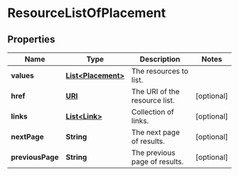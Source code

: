 

# ResourceListOfPlacement

## Properties

Name | Type | Description | Notes
------------ | ------------- | ------------- | -------------
**values** | [**List&lt;Placement&gt;**](Placement.md) | The resources to list. | 
**href** | [**URI**](URI.md) | The URI of the resource list. |  [optional]
**links** | [**List&lt;Link&gt;**](Link.md) | Collection of links. |  [optional]
**nextPage** | **String** | The next page of results. |  [optional]
**previousPage** | **String** | The previous page of results. |  [optional]



